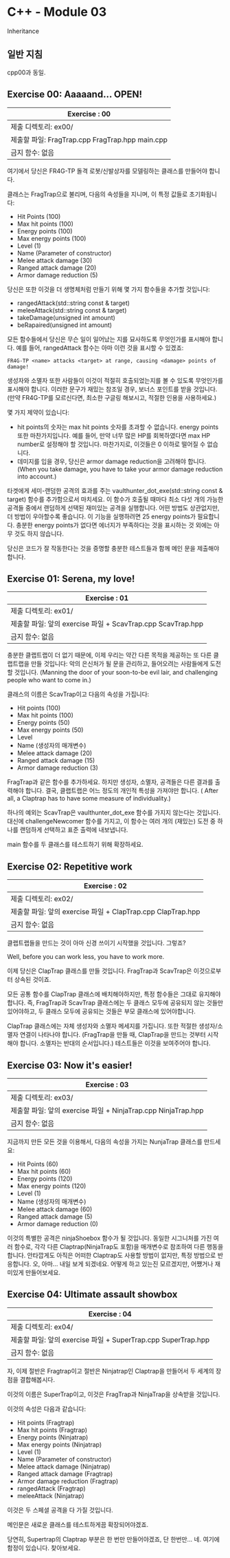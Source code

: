 # C++ - Module 03

Inheritance

## 일반 지침

cpp00과 동일.

## Exercise 00: Aaaaand... OPEN!

| Exercise : 00 |
| --- |
| 제출 디렉토리: ex00/ |
| 제출할 파일: FragTrap.cpp FragTrap.hpp main.cpp |
| 금지 함수: 없음 |

여기에서 당신은 FR4G-TP 돌격 로봇/신발상자를 모델링하는 클래스를 만들어야 합니다.

클래스는 FragTrap으로 불리며, 다음의 속성들을 지니며, 이 특정 값들로 초기화됩니다:

* Hit Points (100)
* Max hit points (100)
* Energy points (100)
* Max energy points (100)
* Level (1)
* Name (Parameter of constructor)
* Melee attack damage (30)
* Ranged attack damage (20)
* Armor damage reduction (5)

당신은 또한 이것을 더 생명체처럼 만들기 위해 몇 가지 함수들을 추가할 것입니다:

* rangedAttack(std::string const & target)
* meleeAttack(std::string const & target)
* takeDamage(unsigned int amount)
* beRapaired(unsigned int amount)

모든 함수들에서 당신은 무슨 일이 일어났는 지를 묘사하도록 무엇인가를 표시해야 합니다. 예를 들어, rangedAttack 함수는 아마 이런 것을 표시할 수 있겠죠:

`FR4G-TP <name> attacks <target> at range, causing <damage> points of damage!`

생성자와 소멸자 또한 사람들이 이것이 적절히 호출되었는지를 볼 수 있도록 무엇인가를 표시해야 합니다. 이러한 문구가 재밌는 참조일 경우, 보너스 포인트를 받을 것입니다. (만약 FR4G-TP를 모르신다면, 최소한 구글링 해보시고, 적절한 인용을 사용하세요.)

몇 가지 제약이 있습니다:

* hit points의 숫자는 max hit points 숫자를 초과할 수 없습니다. energy points 또한 마찬가지입니다. 예를 들어, 만약 너무 많은 HP를 회복하였다면 max HP number로 설정해야 할 것입니다. 마찬가지로, 이것들은 0 이하로 떨어질 수 없습니다.
* 데미지를 입을 경우, 당신은 armor damage reduction을 고려해야 합니다. (When you take damage, you have to take your armor damage reduction into account.)

타겟에게 세미-랜덤한 공격의 효과를 주는 vaulthunter_dot_exe(std::string const & target) 함수를 추가함으로서 마치세요. 이 함수가 호출될 때마다 최소 다섯 개의 가능한 공격들 중에서 랜덤하게 선택된 재미있는 공격을 실행합니다. 어떤 방법도 상관없지만, 더 방법이 우아할수록 좋습니다. 이 기능을 실행하려면 25 energy points가 필요합니다. 충분한 energy points가 없다면 에너지가 부족하다는 것을 표시하는 것 외에는 아무 것도 하지 않습니다.

당신은 코드가 잘 작동한다는 것을 증명할 충분한 테스트들과 함께 메인 문을 제출해야 합니다.

## Exercise 01: Serena, my love!

| Exercise : 01 |
| --- |
| 제출 디렉토리: ex01/ |
| 제출할 파일: 앞의 exercise 파일 + ScavTrap.cpp ScavTrap.hpp |
| 금지 함수: 없음 |

충분한 클랩트랩이 더 없기 때문에, 이제 우리는 약간 다른 목적을 제공하는 또 다른 클랩트랩을 만들 것입니다: 악의 은신처가 될 문을 관리하고, 들어오려는 사람들에게 도전할 것입니다. (Manning the door of your soon-to-be evil lair, and challenging people who want to come in.)

클래스의 이름은 ScavTrap이고 다음의 속성을 가집니다:

* Hit points (100)
* Max hit points (100)
* Energy points (50)
* Max energy points (50)
* Level
* Name (생성자의 매개변수)
* Melee attack damage (20)
* Ranged attack damage (15)
* Armor damage reduction (3)

FragTrap과 같은 함수를 추가하세요. 하지만 생성자, 소멸자, 공격들은 다른 결과를 출력해야 합니다. 결국, 클랩트랩은 어느 정도의 개인적 특성을 가져야만 합니다. ( After all, a Claptrap has to have some measure of individuality.)

하나의 예외는 ScavTrap은 vaulthunter_dot_exe 함수를 가지지 않는다는 것입니다. 대신에 challengeNewcomer 함수를 가지고, 이 함수는 여러 개의 (재밌는) 도전 중 하나를 랜덤하게 선택하고 표준 출력에 내보냅니다.

main 함수를 두 클래스를 테스트하기 위해 확장하세요.

## Exercise 02: Repetitive work

| Exercise : 02 |
| --- |
| 제출 디렉토리: ex02/ |
| 제출할 파일: 앞의 exercise 파일 + ClapTrap.cpp ClapTrap.hpp |
| 금지 함수: 없음 |

클랩트랩들을 만드는 것이 아마 신경 쓰이기 시작했을 것입니다. 그렇죠?

Well, before you can work less, you have to work more.

이제 당신은 ClapTrap 클래스를 만들 것입니다. FragTrap과 ScavTrap은 이것으로부터 상속된 것이죠.

모든 공통 함수를 ClapTrap 클래스에 배치해야하지만, 특정 함수들은 그대로 유지해야 합니다. 즉, FragTrap과 ScavTrap 클래스에는 두 클래스 모두에 공유되지 않는 것들만 있어야하고, 두 클래스 모두에 공유되는 것들은 부모 클래스에 있어야합니다.

ClapTrap 클래스에는 자체 생성자와 소멸자 메세지를 가집니다. 또한 적절한 생성자/소멸자 연결이 나타나야 합니다. (FragTrap을 만들 때, ClapTrap을 만드는 것부터 시작해야 합니다. 소멸자는 반대의 순서입니다.) 테스트들은 이것을 보여주어야 합니다.

## Exercise 03: Now it's easier!

| Exercise : 03 |
| --- |
| 제출 디렉토리: ex03/ |
| 제출할 파일: 앞의 exercise 파일 + NinjaTrap.cpp NinjaTrap.hpp |
| 금지 함수: 없음 |

지금까지 만든 모든 것을 이용해서, 다음의 속성을 가지는 NunjaTrap 클래스를 만드세요:

* Hit Points (60)
* Max hit points (60)
* Energy points (120)
* Max energy points (120)
* Level (1)
* Name (생성자의 매개변수)
* Melee attack damage (60)
* Ranged attack damage (5)
* Armor damage reduction (0)

이것의 특별한 공격은 ninjaShoebox 함수가 될 것입니다. 동일한 시그니처를 가진 여러 함수로, 각각 다른 Claptrap(NinjaTrap도 포함)을 매개변수로 참조하여 다른 행동을 합니다. 안타깝게도 아직은 어떠한 Claptrap도 사용할 방법이 없지만, 특정 방법으로 반응합니다. 오, 아마... 내일 보게 되겠네요. 어떻게 하고 있는진 모르겠지만, 어쨌거나 재미있게 만들어보세요.

## Exercise 04: Ultimate assault showbox

| Exercise : 04 |
| --- |
| 제출 디렉토리: ex04/ |
| 제출할 파일: 앞의 exercise 파일 + SuperTrap.cpp SuperTrap.hpp |
| 금지 함수: 없음 |

자, 이제 절반은 Fragtrap이고 절반은 Ninjatrap인 Claptrap을 만들어서 두 세계의 장점을 결합해봅시다.

이것의 이름은 SuperTrap이고, 이것은 FragTrap과 NinjaTrap을 상속받을 것입니다.

이것의 속성은 다음과 같습니다:

* Hit points (Fragtrap)
* Max hit points (Fragtrap)
* Energy points (Ninjatrap)
* Max energy points (Ninjatrap)
* Level (1)
* Name (Parameter of constructor)
* Melee attack damage (Ninjatrap)
* Ranged attack damage (Fragtrap)
* Armor damage reduction (Fragtrap)
* rangedAttack (Fragtrap)
* meleeAttack (Ninjatrap)

이것은 두 스페셜 공격을 다 가질 것입니다.

메인문은 새로운 클래스를 테스트하게끔 확장되어야겠죠.

당연히, Supertrap의 Claptrap 부분은 한 번만 만들어야겠죠, 단 한번만... 네. 여기에 함정이 있습니다. 찾아보세요.